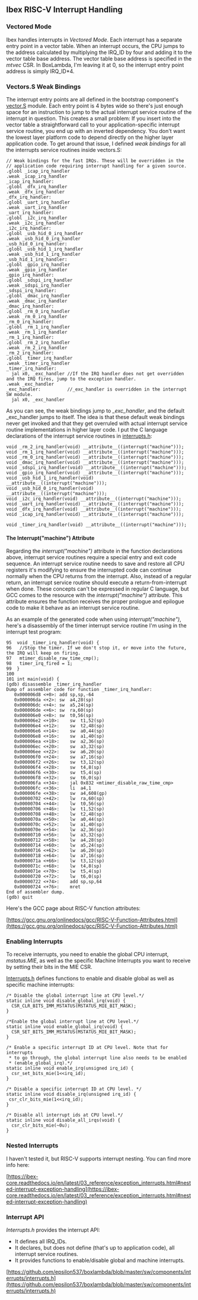 ## Ibex RISC-V Interrupt Handling

### Vectored Mode

Ibex handles interrupts in *Vectored Mode*. Each interrupt has a separate entry point in a vector table. When an interrupt occurs, the CPU jumps to the address calculated by multiplying the IRQ_ID by four and adding it to the vector table base address. The vector table base address is specified in the *mtvec* CSR. In BoxLambda, I'm leaving it at 0, so the interrupt entry point address is simply IRQ_ID*4.

### Vectors.S Weak Bindings

The interrupt entry points are all defined in the bootstrap component's [vector.S](https://github.com/epsilon537/boxlambda/blob/master/sw/components/bootstrap/vectors.S) module. Each entry point is 4 bytes wide so there's just enough space for an instruction to jump to the actual interrupt service routine of the interrupt in question. This creates a small problem: If you insert into the vector table a straightforward call to your application-specific interrupt service routine, you end up with an inverted dependency. You don't want the lowest layer platform code to depend directly on the higher layer application code. To get around that issue, I defined *weak bindings* for all the interrupts service routines inside vectors.S:

```
// Weak bindings for the fast IRQs. These will be overridden in the
// application code requiring interrupt handling for a given source.
.globl _icap_irq_handler
.weak _icap_irq_handler
_icap_irq_handler:
.globl _dfx_irq_handler
.weak _dfx_irq_handler
_dfx_irq_handler:
.globl _uart_irq_handler
.weak _uart_irq_handler
_uart_irq_handler:
.globl _i2c_irq_handler
.weak _i2c_irq_handler
_i2c_irq_handler:
.globl _usb_hid_0_irq_handler
.weak _usb_hid_0_irq_handler
_usb_hid_0_irq_handler:
.globl _usb_hid_1_irq_handler
.weak _usb_hid_1_irq_handler
_usb_hid_1_irq_handler:
.globl _gpio_irq_handler
.weak _gpio_irq_handler
_gpio_irq_handler:
.globl _sdspi_irq_handler
.weak _sdspi_irq_handler
_sdspi_irq_handler:
.globl _dmac_irq_handler
.weak _dmac_irq_handler
_dmac_irq_handler:
.globl _rm_0_irq_handler
.weak _rm_0_irq_handler
_rm_0_irq_handler:
.globl _rm_1_irq_handler
.weak _rm_1_irq_handler
_rm_1_irq_handler:
.globl _rm_2_irq_handler
.weak _rm_2_irq_handler
_rm_2_irq_handler:
.globl _timer_irq_handler
.weak _timer_irq_handler
_timer_irq_handler:
  jal x0, _exc_handler //If the IRQ handler does not get overridden and the IRQ fires, jump to the exception handler.
.weak _exc_handler
_exc_handler:          //_exc_handler is overridden in the interrupt SW module.
  jal x0, _exc_handler
```

As you can see, the weak bindings jump to *_exc_handler*, and the default _exc_handler jumps to itself. The idea is that these default weak bindings never get invoked and that they get overruled with actual interrupt service routine implementations in higher layer code. I put the C language declarations of the interrupt service routines in [interrupts.h](https://github.com/epsilon537/boxlambda/blob/master/sw/components/interrupts/interrupts.h):

```
void _rm_2_irq_handler(void) __attribute__((interrupt("machine")));
void _rm_1_irq_handler(void) __attribute__((interrupt("machine")));
void _rm_0_irq_handler(void) __attribute__((interrupt("machine")));
void _dmac_irq_handler(void) __attribute__((interrupt("machine")));
void _sdspi_irq_handler(void) __attribute__((interrupt("machine")));
void _gpio_irq_handler(void) __attribute__((interrupt("machine")));
void _usb_hid_1_irq_handler(void) __attribute__((interrupt("machine")));
void _usb_hid_0_irq_handler(void) __attribute__((interrupt("machine")));
void _i2c_irq_handler(void) __attribute__((interrupt("machine")));
void _uart_irq_handler(void) __attribute__((interrupt("machine")));
void _dfx_irq_handler(void) __attribute__((interrupt("machine")));
void _icap_irq_handler(void) __attribute__((interrupt("machine")));

void _timer_irq_handler(void) __attribute__((interrupt("machine")));
```

#### The Interrupt("machine") Attribute

Regarding the *interrupt("machine")* attribute in the function declarations above, interrupt service routines require a special entry and exit code sequence. An interrupt service routine needs to save and restore all CPU registers it's modifying to ensure the interrupted code can continue normally when the CPU returns from the interrupt. Also, instead of a regular return, an interrupt service routine should execute a return-from-interrupt when done. These concepts can't be expressed in regular C language, but GCC comes to the resource with the *interrupt("machine")* attribute. This attribute ensures the function receives the proper prologue and epilogue code to make it behave as an interrupt service routine.

As an example of the generated code when using *interrupt("machine")*, here's a disassembly of the timer interrupt service routine I'm using in the interrupt test program:

```
95	void _timer_irq_handler(void) {
96	 //Stop the timer. If we don't stop it, or move into the future, the IRQ will keep on firing.
97	 mtimer_disable_raw_time_cmp();
98	 timer_irq_fired = 1;
99	}
100
101	int main(void) {
(gdb) disassemble _timer_irq_handler
Dump of assembler code for function _timer_irq_handler:
   0x000006d8 <+0>:	add	sp,sp,-64
   0x000006da <+2>:	sw	a4,28(sp)
   0x000006dc <+4>:	sw	a5,24(sp)
   0x000006de <+6>:	sw	ra,60(sp)
   0x000006e0 <+8>:	sw	t0,56(sp)
   0x000006e2 <+10>:	sw	t1,52(sp)
   0x000006e4 <+12>:	sw	t2,48(sp)
   0x000006e6 <+14>:	sw	a0,44(sp)
   0x000006e8 <+16>:	sw	a1,40(sp)
   0x000006ea <+18>:	sw	a2,36(sp)
   0x000006ec <+20>:	sw	a3,32(sp)
   0x000006ee <+22>:	sw	a6,20(sp)
   0x000006f0 <+24>:	sw	a7,16(sp)
   0x000006f2 <+26>:	sw	t3,12(sp)
   0x000006f4 <+28>:	sw	t4,8(sp)
   0x000006f6 <+30>:	sw	t5,4(sp)
   0x000006f8 <+32>:	sw	t6,0(sp)
   0x000006fa <+34>:	jal	0x832 <mtimer_disable_raw_time_cmp>
   0x000006fc <+36>:	li	a4,1
   0x000006fe <+38>:	sw	a4,608(gp)
   0x00000702 <+42>:	lw	ra,60(sp)
   0x00000704 <+44>:	lw	t0,56(sp)
   0x00000706 <+46>:	lw	t1,52(sp)
   0x00000708 <+48>:	lw	t2,48(sp)
   0x0000070a <+50>:	lw	a0,44(sp)
   0x0000070c <+52>:	lw	a1,40(sp)
   0x0000070e <+54>:	lw	a2,36(sp)
   0x00000710 <+56>:	lw	a3,32(sp)
   0x00000712 <+58>:	lw	a4,28(sp)
   0x00000714 <+60>:	lw	a5,24(sp)
   0x00000716 <+62>:	lw	a6,20(sp)
   0x00000718 <+64>:	lw	a7,16(sp)
   0x0000071a <+66>:	lw	t3,12(sp)
   0x0000071c <+68>:	lw	t4,8(sp)
   0x0000071e <+70>:	lw	t5,4(sp)
   0x00000720 <+72>:	lw	t6,0(sp)
   0x00000722 <+74>:	add	sp,sp,64
   0x00000724 <+76>:	mret
End of assembler dump.
(gdb) quit
```

Here's the GCC page about RISC-V function attributes:

[https://gcc.gnu.org/onlinedocs/gcc/RISC-V-Function-Attributes.html](https://gcc.gnu.org/onlinedocs/gcc/RISC-V-Function-Attributes.html)

### Enabling Interrupts

To receive interrupts, you need to enable the global CPU interrupt, *mstatus.MIE*, as well as the specific Machine Interrupts you want to receive by setting their bits in the MIE CSR.

[Interrupts.h](https://github.com/epsilon537/boxlambda/blob/master/sw/components/interrupts/interrupts.h) defines functions to enable and disable global as well as specific machine interrupts:

```
/* Disable the global interrupt line at CPU level.*/
static inline void disable_global_irq(void) {
  CSR_CLR_BITS_IMM_MSTATUS(MSTATUS_MIE_BIT_MASK);
}

/*Enable the global interrupt line at CPU level.*/
static inline void enable_global_irq(void) {
  CSR_SET_BITS_IMM_MSTATUS(MSTATUS_MIE_BIT_MASK);
}

/* Enable a specific interrupt ID at CPU level. Note that for interrupts
 * to go through, the global interrupt line also needs to be enabled
 * (enable_global_irq).*/
static inline void enable_irq(unsigned irq_id) {
  csr_set_bits_mie(1<<irq_id);
}

/* Disable a specific interrupt ID at CPU level. */
static inline void disable_irq(unsigned irq_id) {
 csr_clr_bits_mie(1<<irq_id);
}

/* Disable all interrupt ids at CPU level.*/
static inline void disable_all_irqs(void) {
  csr_clr_bits_mie(~0u);
}
```

### Nested Interrupts

I haven't tested it, but RISC-V supports interrupt nesting. You can find more info here:

[https://ibex-core.readthedocs.io/en/latest/03_reference/exception_interrupts.html#nested-interrupt-exception-handling](https://ibex-core.readthedocs.io/en/latest/03_reference/exception_interrupts.html#nested-interrupt-exception-handling)

### Interrupt API

*Interrupts.h* provides the interrupt API:

- It defines all IRQ_IDs.
- It declares, but does not define (that's up to application code), all interrupt service routines.
- It provides functions to enable/disable global and machine interrupts.

[https://github.com/epsilon537/boxlambda/blob/master/sw/components/interrupts/interrupts.h](https://github.com/epsilon537/boxlambda/blob/master/sw/components/interrupts/interrupts.h)

